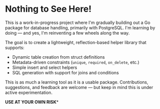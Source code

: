 # Nothing to See Here!

This is a work-in-progress project where I'm gradually building out a Go package for database handling, primarily with PostgreSQL. I'm learning by doing — and yes, I'm reinventing a few wheels along the way.

The goal is to create a lightweight, reflection-based helper library that supports:
- Dynamic table creation from struct definitions
- Metadata-driven constraints (`unique`, `required`, `on_delete`, etc.)
- Simple insert and select helpers
- SQL generation with support for joins and conditions

This is as much a learning tool as it is a usable package. Contributions, suggestions, and feedback are welcome — but keep in mind this is under active experimentation.

**USE AT YOUR OWN RISK***
